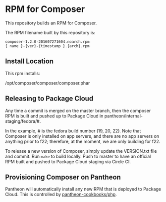# RPM for Composer

This repository builds an RPM for Composer.

The RPM filename built by this repository is:
```
composer-1.2.0-201607271604.noarch.rpm
{ name }-{ver}-{timestamp }.{arch}.rpm
```

## Install Location

This rpm installs:

/opt/composer/composer/composer.phar

## Releasing to Package Cloud

Any time a commit is merged on the master branch, then the composer RPM is built and pushed up to Package Cloud in pantheon/internal-staging/fedora/#.

In the example, # is the fedora build number (19, 20, 22). Note that Composer is only installed on app servers, and there are no app servers on anything prior to f22; therefore, at the moment, we are only building for f22.

To release a new version of Composer, simply update the VERSION.txt file and commit. Run `make` to build locally. Push to master to have an official RPM built and pushed to Package Cloud staging via Circle CI.

## Provisioning Composer on Pantheon

Pantheon will automatically install any new RPM that is deployed to Package Cloud. This is controlled by [pantheon-cookbooks/php](https://github.com/pantheon-cookbooks/php/blob/master/recipes/composer.rb).
